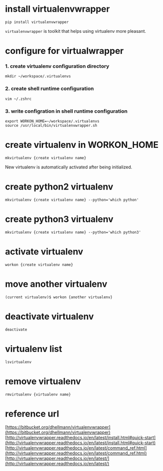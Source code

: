 # install virtualenvwrapper
```
pip install virtualenvwrapper
```
`virtualenvwrapper` is toolkit that helps using virtualenv more pleasant.

# configure for virtualwrapper 
### 1. create virtualenv configuration directory
```
mkdir ~/workspace/.virtualenvs
```
### 2. create shell runtime configuration  
```
vim ~/.zshrc
```
### 3. write configration in shell runtime configuration
```
export WORKON_HOME=~/workspace/.virtualenvs
source /usr/local/bin/virtualenvwrapper.sh
```
# create virtualenv in WORKON_HOME
```
mkvirtualenv {create virtualenv name}
```
New virtualenv is automatically activated after being initialized.
# create python2 virtualenv
```
mkvirtualenv {create virtualenv name} --python='which python'
```
# create python3 virtualenv
```
mkvirtualenv {create virtualenv name} --python='which python3'
```

# activate virtualenv
```
workon {create virtualenv name}
```
# move another virtualenv
```
(current virtualenv)$ workon {another virtualenv}
```
# deactivate virtualenv
```
deactivate
```
# virtualenv list
```
lsvirtualenv
```
# remove virtualenv
```
rmvirtualenv {virtualenv name}
```
# reference url
[https://bitbucket.org/dhellmann/virtualenvwrapper](https://bitbucket.org/dhellmann/virtualenvwrapper)
[http://virtualenvwrapper.readthedocs.io/en/latest/install.html#quick-start](http://virtualenvwrapper.readthedocs.io/en/latest/install.html#quick-start)
[http://virtualenvwrapper.readthedocs.io/en/latest/command_ref.html](http://virtualenvwrapper.readthedocs.io/en/latest/command_ref.html)
[http://virtualenvwrapper.readthedocs.io/en/latest/](http://virtualenvwrapper.readthedocs.io/en/latest/)

